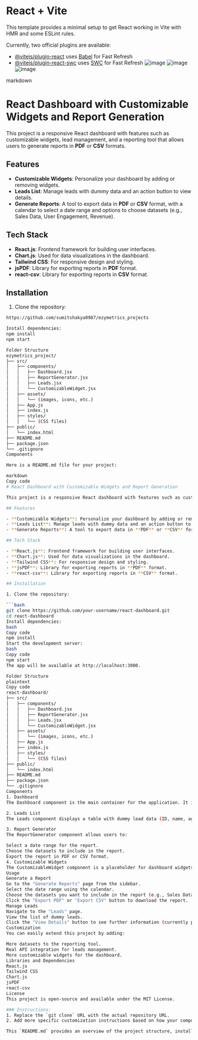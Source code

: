 # React + Vite

This template provides a minimal setup to get React working in Vite with HMR and some ESLint rules.

Currently, two official plugins are available:

- [@vitejs/plugin-react](https://github.com/vitejs/vite-plugin-react/blob/main/packages/plugin-react/README.md) uses [Babel](https://babeljs.io/) for Fast Refresh
- [@vitejs/plugin-react-swc](https://github.com/vitejs/vite-plugin-react-swc) uses [SWC](https://swc.rs/) for Fast Refresh
![image](https://github.com/user-attachments/assets/3f712e75-c9d5-4212-84de-8a9785ff40f7)
![image](https://github.com/user-attachments/assets/23a0ecf9-af3c-4ee8-8f17-d54d43af04e0)
![image](https://github.com/user-attachments/assets/70a64b65-ffc2-4434-8612-00135f494547)

markdown
# React Dashboard with Customizable Widgets and Report Generation

This project is a responsive React dashboard with features such as customizable widgets, lead management, and a reporting tool that allows users to generate reports in **PDF** or **CSV** formats.

## Features

- **Customizable Widgets**: Personalize your dashboard by adding or removing widgets.
- **Leads List**: Manage leads with dummy data and an action button to view details.
- **Generate Reports**: A tool to export data in **PDF** or **CSV** format, with a calendar to select a date range and options to choose datasets (e.g., Sales Data, User Engagement, Revenue).

## Tech Stack

- **React.js**: Frontend framework for building user interfaces.
- **Chart.js**: Used for data visualizations in the dashboard.
- **Tailwind CSS**: For responsive design and styling.
- **jsPDF**: Library for exporting reports in **PDF** format.
- **react-csv**: Library for exporting reports in **CSV** format.

## Installation

1. Clone the repository:

```bash
https://github.com/sumitshakya0987/ezymetrics_projects

Install dependencies:
npm install
npm start

Folder Structure
ezymetrics_project/
├── src/
│   ├── components/
│   │   ├── Dashboard.jsx
│   │   ├── ReportGenerator.jsx
│   │   ├── Leads.jsx
│   │   └── CustomizableWidget.jsx
│   ├── assets/
│   │   └── (images, icons, etc.)
│   ├── App.js
│   ├── index.js
│   ├── styles/
│   │   └── (CSS files)
├── public/
│   └── index.html
├── README.md
├── package.json
└── .gitignore
Components

Here is a README.md file for your project:

markdown
Copy code
# React Dashboard with Customizable Widgets and Report Generation

This project is a responsive React dashboard with features such as customizable widgets, lead management, and a reporting tool that allows users to generate reports in **PDF** or **CSV** formats.

## Features

- **Customizable Widgets**: Personalize your dashboard by adding or removing widgets.
- **Leads List**: Manage leads with dummy data and an action button to view details.
- **Generate Reports**: A tool to export data in **PDF** or **CSV** format, with a calendar to select a date range and options to choose datasets (e.g., Sales Data, User Engagement, Revenue).

## Tech Stack

- **React.js**: Frontend framework for building user interfaces.
- **Chart.js**: Used for data visualizations in the dashboard.
- **Tailwind CSS**: For responsive design and styling.
- **jsPDF**: Library for exporting reports in **PDF** format.
- **react-csv**: Library for exporting reports in **CSV** format.

## Installation

1. Clone the repository:

```bash
git clone https://github.com/your-username/react-dashboard.git
cd react-dashboard
Install dependencies:
bash
Copy code
npm install
Start the development server:
bash
Copy code
npm start
The app will be available at http://localhost:3000.

Folder Structure
plaintext
Copy code
react-dashboard/
├── src/
│   ├── components/
│   │   ├── Dashboard.jsx
│   │   ├── ReportGenerator.jsx
│   │   ├── Leads.jsx
│   │   └── CustomizableWidget.jsx
│   ├── assets/
│   │   └── (images, icons, etc.)
│   ├── App.js
│   ├── index.js
│   ├── styles/
│   │   └── (CSS files)
├── public/
│   └── index.html
├── README.md
├── package.json
└── .gitignore
Components
1. Dashboard
The Dashboard component is the main container for the application. It includes a sidebar for navigation and displays the selected page (e.g., Leads, Generate Reports).

2. Leads List
The Leads component displays a table with dummy lead data (ID, name, age, email) and a button to view details for each lead.

3. Report Generator
The ReportGenerator component allows users to:

Select a date range for the report.
Choose the datasets to include in the report.
Export the report in PDF or CSV format.
4. Customizable Widgets
The CustomizableWidget component is a placeholder for dashboard widgets, allowing users to modify their dashboard by adding/removing widgets.
Usage
Generate a Report
Go to the "Generate Reports" page from the sidebar.
Select the date range using the calendar.
Choose the datasets you want to include in the report (e.g., Sales Data, User Engagement).
Click the "Export PDF" or "Export CSV" button to download the report.
Manage Leads
Navigate to the "Leads" page.
View the list of dummy leads.
Click the "View Details" button to see further information (currently placeholder functionality).
Customization
You can easily extend this project by adding:

More datasets to the reporting tool.
Real API integration for leads management.
More customizable widgets for the dashboard.
Libraries and Dependencies
React.js
Tailwind CSS
Chart.js
jsPDF
react-csv
License
This project is open-source and available under the MIT License.

### Instructions:
1. Replace the `git clone` URL with the actual repository URL.
2. Add more specific customization instructions based on how your components are integrated and used in your actual project.

This `README.md` provides an overview of the project structure, installation instructions, and a brief explanation of each major component. It also includes instructions for running the project and customizing it.
